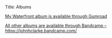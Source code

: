 Title: Albums

<p><a href="https://gum.co/waterfront" target="_blank">My Waterfront album is available through Gumroad</a></p>

<p><a href="https://johnhclarke.bandcamp.com/music/" target="_blank">All other albums are  available through  Bandcamp – https://johnhclarke.bandcamp.com/</a><br></p>
